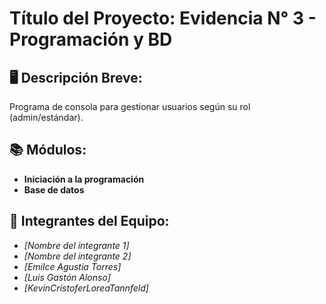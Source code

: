 # **Título del Proyecto: Evidencia N° 3 - Programación y BD**      

## 🖥️ Descripción Breve:   
Programa de consola para gestionar usuarios según su rol (admin/estándar).

## 📚 Módulos: 
- **Iniciación a la programación**
- **Base de datos**

## 👥  Integrantes del Equipo:

- _[Nombre del integrante 1]_
- _[Nombre del integrante 2]_
- _[Emilce Agustia Torres]_
- _[Luis Gastón Alonso]_
- _[KevinCristoferLoreaTannfeld]_
